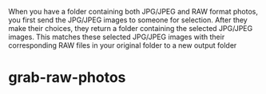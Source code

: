 When you have a folder containing both JPG/JPEG and RAW format photos, you first send the JPG/JPEG images to someone for selection. After they make their choices, they return a folder containing the selected JPG/JPEG images. This matches these selected JPG/JPEG images with their corresponding RAW files in your original folder to a new output folder
# grab-raw-photos

